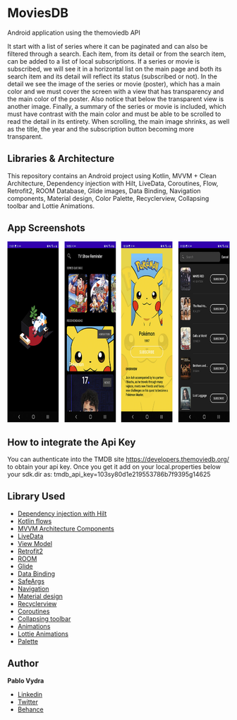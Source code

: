 # MoviesDB
Android application using the themoviedb API

It start with a list of series where it can be paginated and can also be filtered through a search. Each item, from its detail or from the search item, can be added to a list of local subscriptions.
If a series or movie is subscribed, we will see it in a horizontal list on the main page and both its search item and its detail will reflect its status (subscribed or not).
In the detail we see the image of the series or movie (poster), which has a main color and we must cover the screen with a view that has transparency and the main color of the poster. Also notice that below the transparent view is another image. Finally, a summary of the series or movie is included, which must have contrast with the main color and must be able to be scrolled to read the detail in its entirety. When scrolling, the main image shrinks, as well as the title, the year and the subscription button becoming more transparent.

## Libraries & Architecture
This repository contains an Android project using Kotlin, MVVM + Clean Architecture, Dependency injection with Hilt, LiveData, Coroutines, Flow, Retrofit2, ROOM Database, Glide images, Data Binding, Navigation components, Material design, Color Palette, Recyclerview, Collapsing toolbar and Lottie Animations.

## App Screenshots 
<img width="800" height="409.6" src="screenshots/screenshots.jpg">

## How to integrate the Api Key
You can authenticate into the TMDB site https://developers.themoviedb.org/ to obtain your api key. Once you get it add on your local.properties below your sdk.dir as:
tmdb_api_key=103sy80d1e219553786b7f9395g14625

## Library Used
* [Dependency injection with Hilt](https://developer.android.com/training/dependency-injection/hilt-android)
* [Kotlin flows](https://developer.android.com/kotlin/flow)
* [MVVM Architecture Components](https://developer.android.com/topic/libraries/architecture/)
* [LiveData](https://developer.android.com/topic/libraries/architecture/livedata)
* [View Model](https://developer.android.com/topic/libraries/architecture/viewmodel)
* [Retrofit2](https://square.github.io/retrofit/)
* [ROOM](https://developer.android.com/topic/libraries/architecture/room?gclid=Cj0KCQjwl4v4BRDaARIsAFjATPnKKVVy9yBUiZhCcmGbmLl-6TKUusgYdur0OZq2MOQdsOLN6jXLpvQaAk5mEALw_wcB&gclsrc=aw.ds)
* [Glide](https://bumptech.github.io/glide/)
* [Data Binding](https://developer.android.com/topic/libraries/data-binding)
* [SafeArgs](https://developer.android.com/guide/navigation/navigation-pass-data)
* [Navigation](https://developer.android.com/jetpack/androidx/releases/navigation)
* [Material design](https://material.io/design/)
* [Recyclerview](https://developer.android.com/guide/topics/ui/layout/recyclerview)
* [Coroutines](https://developer.android.com/kotlin/coroutines)
* [Collapsing toolbar](https://material.io/develop/android/components/collapsing-toolbar-layout/)
* [Animations](https://developer.android.com/training/animation/overview)
* [Lottie Animations](https://lottiefiles.com/blog/working-with-lottie/getting-started-with-lottie-animations-in-android-app)
* [Palette](https://developer.android.com/reference/androidx/palette/graphics/Palette)

## Author

**Pablo Vydra** 
* [Linkedin](https://www.linkedin.com/in/pablovydra)
* [Twitter](https://twitter.com/pablovydra?lang=es)
* [Behance](https://www.behance.net/pablovydra)
